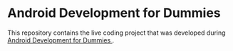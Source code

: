 # Android Development for Dummies

This repository contains the live coding project that was developed during [Android Development for Dummies
](https://www.eventbrite.it/e/biglietti-android-development-for-dummies-85536771787#).